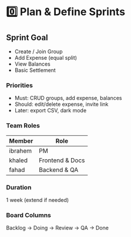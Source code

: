 # 0️⃣ Plan & Define Sprints

## Sprint Goal
- Create / Join Group
- Add Expense (equal split)
- View Balances
- Basic Settlement

### Priorities
- Must: CRUD groups, add expense, balances
- Should: edit/delete expense, invite link
- Later: export CSV, dark mode

### Team Roles
| Member | Role |
|---------|------|
| ibrahem | PM |
| khaled | Frontend & Docs |
| fahad | Backend & QA |

### Duration
1 week (extend if needed)

### Board Columns
Backlog → Doing → Review → QA → Done
